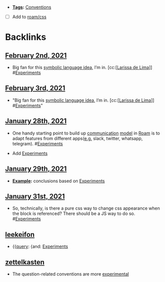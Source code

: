 - **[Tags](<Tags.md>):** [Conventions](<Conventions.md>)
- [ ] Add to [roam/css](<roam/css.md>)

# Backlinks
## [February 2nd, 2021](<February 2nd, 2021.md>)
- Big fan for this [symbolic language idea](((_LaBRZ9kj))), I’m in. [cc:[[Larissa de Lima](<cc:[[Larissa de Lima.md>)]] #[Experiments](<Experiments.md>)

## [February 3rd, 2021](<February 3rd, 2021.md>)
- "Big fan for this [symbolic language idea](((_LaBRZ9kj))), I’m in. [cc:[[Larissa de Lima](<cc:[[Larissa de Lima.md>)]] #[Experiments](<Experiments.md>)"

## [January 28th, 2021](<January 28th, 2021.md>)
- One handy starting point to build up [communication](<communication.md>) [model](<model.md>) in [Roam](<Roam.md>) is to adapt features from different apps([e.g.](<e.g..md>) slack, twitter, whatsapp, telegram). #[Experiments](<Experiments.md>)

- Add [Experiments](<Experiments.md>)

## [January 29th, 2021](<January 29th, 2021.md>)
- **[Example](<Example.md>):** conclusions based on [Experiments](<Experiments.md>)

## [January 31st, 2021](<January 31st, 2021.md>)
- So, technically, is there a pure css way to change css appearance when the block is referenced? There should be a JS way to do so. #[Experiments](<Experiments.md>)

## [leekeifon](<leekeifon.md>)
- {{[query](<query.md>): {and: [Experiments](<Experiments.md>)

## [zettelkasten](<zettelkasten.md>)
- The question-related conventions are more [experimental]([Experiments](<Experiments.md>))

